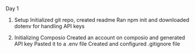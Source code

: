 Day 1

1. Setup
   Initialized git repo, created readme
   Ran npm init and downloaded dotenv for handling API keys

2. Initializing Composio
   Created an account on composio and generated API key
   Pasted it to a .env file
   Created and configured .gitignore file
